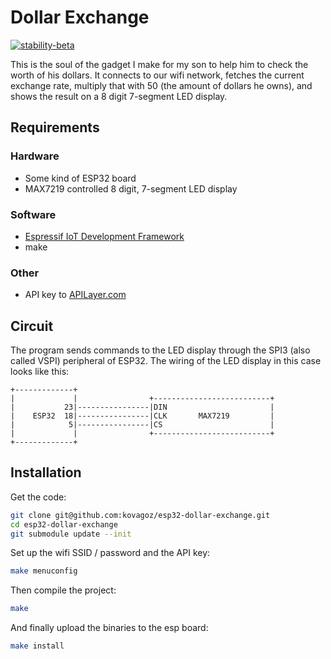Dollar Exchange
===============

[![stability-beta](https://img.shields.io/badge/stability-beta-33bbff.svg)](https://github.com/mkenney/software-guides/blob/master/STABILITY-BADGES.md#beta)

This is the soul of the gadget I make for my son to help him to check the worth
of his dollars. It connects to our wifi network, fetches the current exchange
rate, multiply that with 50 (the amount of dollars he owns), and shows the
result on a 8 digit 7-segment LED display.

Requirements
------------

### Hardware

- Some kind of ESP32 board
- MAX7219 controlled 8 digit, 7-segment LED display

### Software

- [Espressif IoT Development Framework](https://www.espressif.com/en/products/sdks/esp-idf)
- make

### Other

- API key to [APILayer.com](https://apilayer.com)

Circuit
-------

The program sends commands to the LED display through the SPI3 (also called VSPI)
peripheral of ESP32. The wiring of the LED display in this case looks like this:

```
+-------------+
|             |                +--------------------------+
|           23|----------------|DIN                       |
|    ESP32  18|----------------|CLK       MAX7219         |
|            5|----------------|CS                        |
|             |                +--------------------------+
+-------------+
```

Installation
------------

Get the code:

```sh
git clone git@github.com:kovagoz/esp32-dollar-exchange.git
cd esp32-dollar-exchange
git submodule update --init
```

Set up the wifi SSID / password and the API key:

```sh
make menuconfig
```

Then compile the project:

```sh
make
```

And finally upload the binaries to the esp board:

```sh
make install
```
